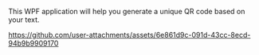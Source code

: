 This WPF application will help you generate a unique QR code based on your text.


https://github.com/user-attachments/assets/6e861d9c-091d-43cc-8ecd-94b9b9909170
